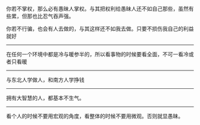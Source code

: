 你若不掌权，那么必有愚昧人掌权。与其把权利给愚昧人还不如自己那些，虽然有些累，但那也比忍气吞声强。

  

你若不行骗，也会有人去做的，与其这样还不如我去做。只要不损伤我自己的利益就好
___
在任何一个环境中都是冷与暖参半的，所以看事物的时候要看全面，不可一看冷或者只看暖
___
与东北人学做人，和南方人学挣钱
___
拥有大智慧的人，都基本不生气。
___
看个人的时候不要用宏观的角度，看整体的时候不要用微观。否则就显愚昧。